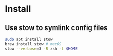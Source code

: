 # Install

## Use stow to symlink config files
``` bash
sudo apt install stow
brew install stow # macOS
stow --verbose=3 -R zsh -t $HOME
```

